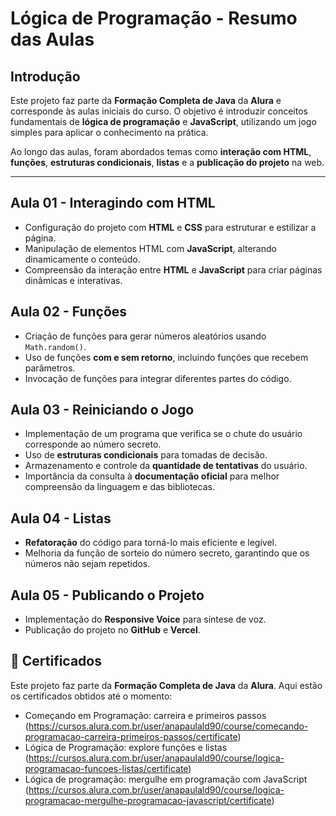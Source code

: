 # Lógica de Programação - Resumo das Aulas  

## Introdução  
Este projeto faz parte da **Formação Completa de Java** da **Alura** e corresponde às aulas iniciais do curso. O objetivo é introduzir conceitos fundamentais de **lógica de programação** e **JavaScript**, utilizando um jogo simples para aplicar o conhecimento na prática.  

Ao longo das aulas, foram abordados temas como **interação com HTML**, **funções**, **estruturas condicionais**, **listas** e a **publicação do projeto** na web.  

---

## Aula 01 - Interagindo com HTML  
- Configuração do projeto com **HTML** e **CSS** para estruturar e estilizar a página.  
- Manipulação de elementos HTML com **JavaScript**, alterando dinamicamente o conteúdo.  
- Compreensão da interação entre **HTML** e **JavaScript** para criar páginas dinâmicas e interativas.  

## Aula 02 - Funções  
- Criação de funções para gerar números aleatórios usando `Math.random()`.  
- Uso de funções **com e sem retorno**, incluindo funções que recebem parâmetros.  
- Invocação de funções para integrar diferentes partes do código.  

## Aula 03 - Reiniciando o Jogo  
- Implementação de um programa que verifica se o chute do usuário corresponde ao número secreto.  
- Uso de **estruturas condicionais** para tomadas de decisão.  
- Armazenamento e controle da **quantidade de tentativas** do usuário.  
- Importância da consulta à **documentação oficial** para melhor compreensão da linguagem e das bibliotecas.  

## Aula 04 - Listas  
- **Refatoração** do código para torná-lo mais eficiente e legível.  
- Melhoria da função de sorteio do número secreto, garantindo que os números não sejam repetidos.  

## Aula 05 - Publicando o Projeto  
- Implementação do **Responsive Voice** para síntese de voz.  
- Publicação do projeto no **GitHub** e **Vercel**.

## 📜 Certificados  
Este projeto faz parte da **Formação Completa de Java** da **Alura**. Aqui estão os certificados obtidos até o momento:  

- Começando em Programação: carreira e primeiros passos (https://cursos.alura.com.br/user/anapaulald90/course/comecando-programacao-carreira-primeiros-passos/certificate)
- Lógica de Programação: explore funções e listas (https://cursos.alura.com.br/user/anapaulald90/course/logica-programacao-funcoes-listas/certificate)
- Lógica de programação: mergulhe em programação com JavaScript (https://cursos.alura.com.br/user/anapaulald90/course/logica-programacao-mergulhe-programacao-javascript/certificate)

